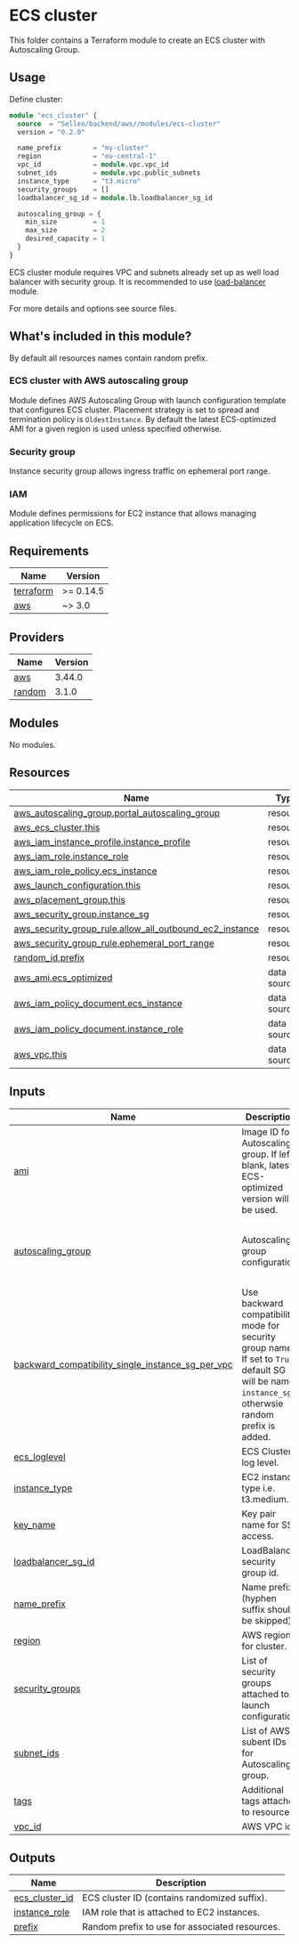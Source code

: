 # ECS cluster

This folder contains a Terraform module to create an ECS cluster with Autoscaling Group.

## Usage

Define cluster:

```tf
module "ecs_cluster" {
  source  = "Selleo/backend/aws//modules/ecs-cluster"
  version = "0.2.0"

  name_prefix        = "my-cluster"
  region             = "eu-central-1"
  vpc_id             = module.vpc.vpc_id
  subnet_ids         = module.vpc.public_subnets
  instance_type      = "t3.micro"
  security_groups    = []
  loadbalancer_sg_id = module.lb.loadbalancer_sg_id

  autoscaling_group = {
    min_size         = 1
    max_size         = 2
    desired_capacity = 1
  }
}
```

ECS cluster module requires VPC and subnets already set up as well load balancer with security group.
It is recommended to use [load-balancer](https://registry.terraform.io/modules/Selleo/backend/aws/latest/submodules/load-balancer) module.

For more details and options see source files.

## What's included in this module?

By default all resources names contain random prefix.

### ECS cluster with AWS autoscaling group

Module defines AWS Autoscaling Group with launch configuration template that configures ECS cluster.
Placement strategy is set to spread and termination policy is `OldestInstance`.
By default the latest ECS-optimized AMI for a given region is used unless specified otherwise. 

### Security group

Instance security group allows ingress traffic on ephemeral port range.

### IAM

Module defines permissions for EC2 instance that allows managing application lifecycle on ECS.

## Requirements

| Name | Version |
|------|---------|
| <a name="requirement_terraform"></a> [terraform](#requirement\_terraform) | >= 0.14.5 |
| <a name="requirement_aws"></a> [aws](#requirement\_aws) | ~> 3.0 |

## Providers

| Name | Version |
|------|---------|
| <a name="provider_aws"></a> [aws](#provider\_aws) | 3.44.0 |
| <a name="provider_random"></a> [random](#provider\_random) | 3.1.0 |

## Modules

No modules.

## Resources

| Name | Type |
|------|------|
| [aws_autoscaling_group.portal_autoscaling_group](https://registry.terraform.io/providers/hashicorp/aws/latest/docs/resources/autoscaling_group) | resource |
| [aws_ecs_cluster.this](https://registry.terraform.io/providers/hashicorp/aws/latest/docs/resources/ecs_cluster) | resource |
| [aws_iam_instance_profile.instance_profile](https://registry.terraform.io/providers/hashicorp/aws/latest/docs/resources/iam_instance_profile) | resource |
| [aws_iam_role.instance_role](https://registry.terraform.io/providers/hashicorp/aws/latest/docs/resources/iam_role) | resource |
| [aws_iam_role_policy.ecs_instance](https://registry.terraform.io/providers/hashicorp/aws/latest/docs/resources/iam_role_policy) | resource |
| [aws_launch_configuration.this](https://registry.terraform.io/providers/hashicorp/aws/latest/docs/resources/launch_configuration) | resource |
| [aws_placement_group.this](https://registry.terraform.io/providers/hashicorp/aws/latest/docs/resources/placement_group) | resource |
| [aws_security_group.instance_sg](https://registry.terraform.io/providers/hashicorp/aws/latest/docs/resources/security_group) | resource |
| [aws_security_group_rule.allow_all_outbound_ec2_instance](https://registry.terraform.io/providers/hashicorp/aws/latest/docs/resources/security_group_rule) | resource |
| [aws_security_group_rule.ephemeral_port_range](https://registry.terraform.io/providers/hashicorp/aws/latest/docs/resources/security_group_rule) | resource |
| [random_id.prefix](https://registry.terraform.io/providers/hashicorp/random/latest/docs/resources/id) | resource |
| [aws_ami.ecs_optimized](https://registry.terraform.io/providers/hashicorp/aws/latest/docs/data-sources/ami) | data source |
| [aws_iam_policy_document.ecs_instance](https://registry.terraform.io/providers/hashicorp/aws/latest/docs/data-sources/iam_policy_document) | data source |
| [aws_iam_policy_document.instance_role](https://registry.terraform.io/providers/hashicorp/aws/latest/docs/data-sources/iam_policy_document) | data source |
| [aws_vpc.this](https://registry.terraform.io/providers/hashicorp/aws/latest/docs/data-sources/vpc) | data source |

## Inputs

| Name | Description | Type | Default | Required |
|------|-------------|------|---------|:--------:|
| <a name="input_ami"></a> [ami](#input\_ami) | Image ID for Autoscaling group. If left blank, latest ECS-optimized version will be used. | `string` | `""` | no |
| <a name="input_autoscaling_group"></a> [autoscaling\_group](#input\_autoscaling\_group) | Autoscaling group configuration. | <pre>object({<br>    min_size         = number<br>    max_size         = number<br>    desired_capacity = number<br>  })</pre> | n/a | yes |
| <a name="input_backward_compatibility_single_instance_sg_per_vpc"></a> [backward\_compatibility\_single\_instance\_sg\_per\_vpc](#input\_backward\_compatibility\_single\_instance\_sg\_per\_vpc) | Use backward compatibility mode for security group name. If set to `True` default SG will be named `instance_sg`, otherwsie random prefix is added. | `bool` | `false` | no |
| <a name="input_ecs_loglevel"></a> [ecs\_loglevel](#input\_ecs\_loglevel) | ECS Cluster log level. | `string` | `"info"` | no |
| <a name="input_instance_type"></a> [instance\_type](#input\_instance\_type) | EC2 instance type i.e. t3.medium. | `string` | n/a | yes |
| <a name="input_key_name"></a> [key\_name](#input\_key\_name) | Key pair name for SSH access. | `string` | `""` | no |
| <a name="input_loadbalancer_sg_id"></a> [loadbalancer\_sg\_id](#input\_loadbalancer\_sg\_id) | LoadBalancer security group id. | `string` | n/a | yes |
| <a name="input_name_prefix"></a> [name\_prefix](#input\_name\_prefix) | Name prefix (hyphen suffix should be skipped). | `string` | n/a | yes |
| <a name="input_region"></a> [region](#input\_region) | AWS region for cluster. | `string` | n/a | yes |
| <a name="input_security_groups"></a> [security\_groups](#input\_security\_groups) | List of security groups attached to launch configuration. | `list(string)` | `[]` | no |
| <a name="input_subnet_ids"></a> [subnet\_ids](#input\_subnet\_ids) | List of AWS subent IDs for Autoscaling group. | `list(string)` | n/a | yes |
| <a name="input_tags"></a> [tags](#input\_tags) | Additional tags attached to resources. | `map(string)` | `{}` | no |
| <a name="input_vpc_id"></a> [vpc\_id](#input\_vpc\_id) | AWS VPC id. | `string` | n/a | yes |

## Outputs

| Name | Description |
|------|-------------|
| <a name="output_ecs_cluster_id"></a> [ecs\_cluster\_id](#output\_ecs\_cluster\_id) | ECS cluster ID (contains randomized suffix). |
| <a name="output_instance_role"></a> [instance\_role](#output\_instance\_role) | IAM role that is attached to EC2 instances. |
| <a name="output_prefix"></a> [prefix](#output\_prefix) | Random prefix to use for associated resources. |
